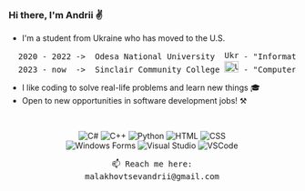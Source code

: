 ### Hi there, I'm Andrii ✌

- I'm a student from Ukraine who has moved to the U.S.
<pre>
  2020 - 2022 ->  Odesa National University  <img src="https://upload.wikimedia.org/wikipedia/commons/4/49/Flag_of_Ukraine.svg" alt="Ukraine" width="25" height="15"> - "Information systems and technology"
  2023 - now  ->  Sinclair Community College <img src="https://upload.wikimedia.org/wikipedia/en/a/a4/Flag_of_the_United_States.svg" alt="USA" width="25" height="20"> - "Computer Information Systems / Software Development"
</pre>
- I like coding to solve real-life problems and learn new things 🎓
- Open to new opportunities in software development jobs! ⚒

<br>
<p align="center">
  <img src="https://img.shields.io/badge/-C%23-239120?logo=csharp&logoColor=white" alt="C#">
  <img src="https://img.shields.io/badge/-C%2B%2B-00599C?logo=c%2B%2B&logoColor=white" alt="C++">
  <img src="https://img.shields.io/badge/-Python-3776AB?logo=python&logoColor=white" alt="Python">
  <img src="https://img.shields.io/badge/-HTML-E34F26?logo=html5&logoColor=white" alt="HTML">
  <img src="https://img.shields.io/badge/-CSS-1572B6?logo=css3&logoColor=white" alt="CSS">
<br>
<img src="https://img.shields.io/badge/-Windows%20Forms-5C2D91?logo=.net&logoColor=white" alt="Windows Forms">

  <img src="https://img.shields.io/badge/-Visual%20Studio-5C2D91?logo=visual-studio&logoColor=white" alt="Visual Studio">
  <img src="https://img.shields.io/badge/-VSCode-007ACC?logo=visual-studio-code&logoColor=white" alt="VSCode">
</p>

<p align="center">
  <samp>
    📫 Reach me here:
    <br> malakhovtsevandrii@gmail.com
  </samp>
</p>
